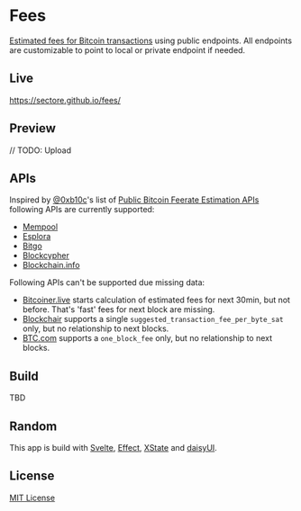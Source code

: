# Fees

[Estimated fees for Bitcoin transactions](https://github.com/bitcoinbook/bitcoinbook/blob/develop/ch09_fees.adoc#estimating-appropriate-fee-rates) using public endpoints. All endpoints are customizable to point to local or private endpoint if needed.

## Live

https://sectore.github.io/fees/

## Preview

// TODO: Upload

## APIs

Inspired by [@0xb10c](https://github.com/0xb10c)'s list of [Public Bitcoin Feerate Estimation APIs](https://b10c.me/blog/003-a-list-of-public-bitcoin-feerate-estimation-apis/) following APIs are currently supported:

- [Mempool](https://mempool.space/docs/api/rest)
- [Esplora](https://github.com/Blockstream/esplora/)
- [Bitgo](https://developers.bitgo.com/explorer)
- [Blockcypher](https://www.blockcypher.com/dev/bitcoin/)
- [Blockchain.info](https://www.blockchain.com/explorer/api)

Following APIs can't be supported due missing data:

- [Bitcoiner.live](https://bitcoiner.live/api/fees/estimates/latest) starts calculation of estimated fees for next 30min, but not before. That's 'fast' fees for next block are missing.
- [Blockchair](https://api.blockchair.com/bitcoin/stats) supports a single `suggested_transaction_fee_per_byte_sat` only, but no relationship to next blocks.
- [BTC.com](https://btc.com/service/fees/distribution) supports a `one_block_fee` only, but no relationship to next blocks.

## Build

TBD

## Random

This app is build with [Svelte](https://svelte.dev/), [Effect](https://effect.website/), [XState](https://stately.ai/) and [daisyUI](https://daisyui.com/).

## License

[MIT License](./LICENSE)

